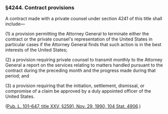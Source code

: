 ### §4244. Contract provisions ###

A contract made with a private counsel under section 4241 of this title shall include—

[]()

(1) a provision permitting the Attorney General to terminate either the contract or the private counsel's representation of the United States in particular cases if the Attorney General finds that such action is in the best interests of the United States;

[]()

(2) a provision requiring private counsel to transmit monthly to the Attorney General a report on the services relating to matters handled pursuant to the contract during the preceding month and the progress made during that period; and

[]()

(3) a provision requiring that the initiation, settlement, dismissal, or compromise of a claim be approved by a duly appointed officer of the United States.

([Pub. L. 101–647, title XXV, §2591, Nov. 29, 1990, 104 Stat. 4906](/statviewer.htm?volume=104&page=4906).)